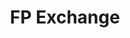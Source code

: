 ---
category: event
title: FP Exchange
logo: /resources/img/fp-exchange.png
location: London
description: ""
start: 14 March 2014
end: 14 March 2014
link-out: https://skillsmatter.com/event/scala/functional-programming-exchange-1819/mh-8499
---